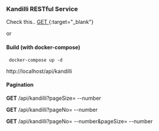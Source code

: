 ### Kandilli RESTful Service

Check this.. [GET  ](http://34.91.94.9/api/kandilli){:target="_blank"}

or 

#### Build  (with docker-compose)

` docker-compose up -d`

http://localhost/api/kandilli

#### Pagination

**GET**  /api/kandilli?pageSize= --number

**GET**  /api/kandilli?pageNo= --number

**GET**  /api/kandilli?pageNo= --number&pageSize= --number
